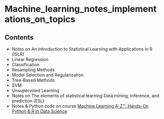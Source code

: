 # Machine_learning_notes_implementations_on_topics

## Contents

- Notes on An Introduction to Statistical Learning  with Applications in R (ISLR)
 - Linear Regression
 - Classification
 - Resampling Methods
 - Model Selection and Regularization
 - Tree-Based Methods
 - SVM
 - Unsupervised Learning
- Notes on The elements of statistical learning Data mining, inference, and prediction (ESL)
- Notes & Python code on course [Machine Learning A-Z™: Hands-On Python & R In Data Science](https://www.udemy.com/machinelearning/)
